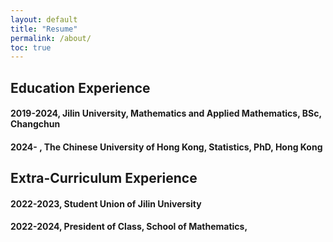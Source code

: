 ```yaml
---
layout: default
title: "Resume"
permalink: /about/
toc: true
---
```


## Education Experience

#### 2019-2024, Jilin University, Mathematics and Applied Mathematics, BSc,                                          Changchun
#### 2024-    , The Chinese University of Hong Kong, Statistics, PhD,                                                Hong Kong

## Extra-Curriculum Experience

#### 2022-2023, Student Union of Jilin University
#### 2022-2024, President of Class, School of Mathematics,